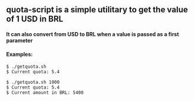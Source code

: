## quota-script is a simple utilitary to get the value of 1 USD in BRL
#### It can also convert from USD to BRL when a value is passed as a first parameter

#### Examples:

```shell
$ ./getquota.sh 
$ Current quota: 5.4
```


```shell
$ ./getquota.sh 1000
$ Current quota: 5.4
$ Current amount in BRL: 5400
```
